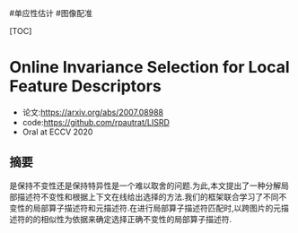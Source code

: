 #单应性估计 
#图像配准 

[TOC]
# Online Invariance Selection for Local Feature Descriptors
- 论文:https://arxiv.org/abs/2007.08988
- code:https://github.com/rpautrat/LISRD  
- Oral at ECCV 2020

## 摘要
是保持不变性还是保持特异性是一个难以取舍的问题.为此,本文提出了一种分解局部描述符不变性和根据上下文在线给出选择的方法.我们的框架联合学习了不同不变性的局部算子描述符和元描述符.在进行局部算子描述符匹配时,以跨图片的元描述符的的相似性为依据来确定选择正确不变性的局部算子描述符.